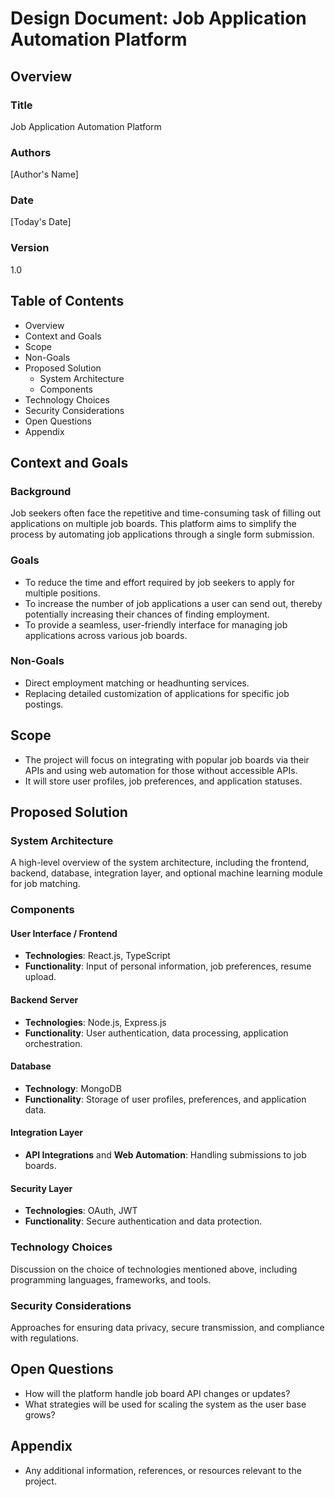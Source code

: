 
# Design Document: Job Application Automation Platform

## Overview

### Title
Job Application Automation Platform

### Authors
[Author's Name]

### Date
[Today's Date]

### Version
1.0

## Table of Contents
- Overview
- Context and Goals
- Scope
- Non-Goals
- Proposed Solution
  - System Architecture
  - Components
- Technology Choices
- Security Considerations
- Open Questions
- Appendix

## Context and Goals

### Background
Job seekers often face the repetitive and time-consuming task of filling out applications on multiple job boards. This platform aims to simplify the process by automating job applications through a single form submission.

### Goals
- To reduce the time and effort required by job seekers to apply for multiple positions.
- To increase the number of job applications a user can send out, thereby potentially increasing their chances of finding employment.
- To provide a seamless, user-friendly interface for managing job applications across various job boards.

### Non-Goals
- Direct employment matching or headhunting services.
- Replacing detailed customization of applications for specific job postings.

## Scope
- The project will focus on integrating with popular job boards via their APIs and using web automation for those without accessible APIs.
- It will store user profiles, job preferences, and application statuses.

## Proposed Solution

### System Architecture
A high-level overview of the system architecture, including the frontend, backend, database, integration layer, and optional machine learning module for job matching.

### Components

#### User Interface / Frontend
- **Technologies**: React.js, TypeScript
- **Functionality**: Input of personal information, job preferences, resume upload.

#### Backend Server
- **Technologies**: Node.js, Express.js
- **Functionality**: User authentication, data processing, application orchestration.

#### Database
- **Technology**: MongoDB
- **Functionality**: Storage of user profiles, preferences, and application data.

#### Integration Layer
- **API Integrations** and **Web Automation**: Handling submissions to job boards.

#### Security Layer
- **Technologies**: OAuth, JWT
- **Functionality**: Secure authentication and data protection.

### Technology Choices
Discussion on the choice of technologies mentioned above, including programming languages, frameworks, and tools.

### Security Considerations
Approaches for ensuring data privacy, secure transmission, and compliance with regulations.

## Open Questions
- How will the platform handle job board API changes or updates?
- What strategies will be used for scaling the system as the user base grows?

## Appendix
- Any additional information, references, or resources relevant to the project.
